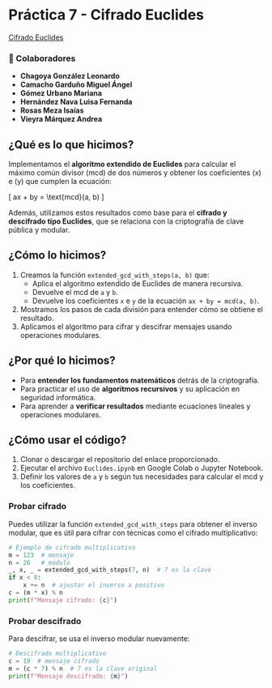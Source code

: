 # Práctica 7 - Cifrado Euclides

[Cifrado Euclides](https://github.com/MarianaGU18/Criptografia_S2026-1/tree/main/Pr%C3%A1cticas/P07_Euclides)

### 👥 Colaboradores

- **Chagoya González Leonardo**
- **Camacho Garduño Miguel Ángel**
- **Gómez Urbano Mariana**
- **Hernández Nava Luisa Fernanda**
- **Rosas Meza Isaías**
- **Vieyra Márquez Andrea**

## ¿Qué es lo que hicimos?

Implementamos el **algoritmo extendido de Euclides** para calcular el máximo común divisor (mcd) de dos números y obtener los coeficientes \(x\) e \(y\) que cumplen la ecuación:

\[
ax + by = \text{mcd}(a, b)
\]

Además, utilizamos estos resultados como base para el **cifrado y descifrado tipo Euclides**, que se relaciona con la criptografía de clave pública y modular.

## ¿Cómo lo hicimos?

1. Creamos la función `extended_gcd_with_steps(a, b)` que:
   - Aplica el algoritmo extendido de Euclides de manera recursiva.
   - Devuelve el mcd de `a` y `b`.
   - Devuelve los coeficientes `x` e `y` de la ecuación `ax + by = mcd(a, b)`.
2. Mostramos los pasos de cada división para entender cómo se obtiene el resultado.
3. Aplicamos el algoritmo para cifrar y descifrar mensajes usando operaciones modulares.

## ¿Por qué lo hicimos?

- Para **entender los fundamentos matemáticos** detrás de la criptografía.
- Para practicar el uso de **algoritmos recursivos** y su aplicación en seguridad informática.
- Para aprender a **verificar resultados** mediante ecuaciones lineales y operaciones modulares.

## ¿Cómo usar el código?

1. Clonar o descargar el repositorio del enlace proporcionado.
2. Ejecutar el archivo `Euclides.ipynb` en Google Colab o Jupyter Notebook.
3. Definir los valores de `a` y `b` según tus necesidades para calcular el mcd y los coeficientes.

### **Probar cifrado**

Puedes utilizar la función `extended_gcd_with_steps` para obtener el inverso modular, que es útil para cifrar con técnicas como el cifrado multiplicativo:

```python
# Ejemplo de cifrado multiplicativo
m = 123  # mensaje
n = 26   # módulo
_, x, _ = extended_gcd_with_steps(7, n)  # 7 es la clave
if x < 0:
    x += n  # ajustar el inverso a positivo
c = (m * x) % n
print(f"Mensaje cifrado: {c}")
```

### **Probar descifrado**

Para descifrar, se usa el inverso modular nuevamente:

```python
# Descifrado multiplicativo
c = 19  # mensaje cifrado
m = (c * 7) % n  # 7 es la clave original
print(f"Mensaje descifrado: {m}")
```
